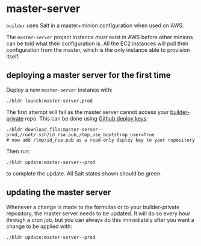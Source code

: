 # master-server

`builder` uses Salt in a master+minion configuration when used on AWS.

The `master-server` project instance *must* exist in AWS before other minions can
be told what their configuration is. All the EC2 instances will pull their configuration from the master, which is the only instance able to provision itself.

## deploying a master server for the first time

Deploy a new `master-server` instance with:

	./bldr launch:master-server,prod

The first attempt will fail as the master server cannot access your [builder-private](https://github.com/elifesciences/builder-private-example) repo. This can be done using [Github deploy keys](https://developer.github.com/guides/managing-deploy-keys/#deploy-keys):

    ./bldr download_file:master-server--prod,/root/.ssh/id_rsa.pub,/tmp,use_bootstrap_user=True
    # now add /tmp/id_rsa.pub as a read-only deploy key to your repository

Then run:

	./bldr update:master-server--prod

to complete the update. All Salt states shown should be green.

## updating the master server

Whenever a change is made to the formulas or to your builder-private repository, the master server needs to be updated. It will do so every hour through a cron job, but you can always do this immediately after you want a change to be applied with:

	./bldr update:master-server--prod
